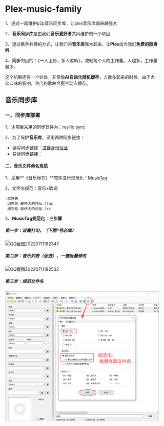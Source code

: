 # Plex-music-family
1、通过一起维护p2p音乐同步库，让plex音乐库越来越强大

2、**音乐同步库**是由我们**音乐爱好者**共同维护的一个项目

3、通过携手共建的方式，让我们的**音乐库**强大起来，让**Plex**成为我们**免费的随身听**

4、**同步**的目的：《一人上传，多人聆听》，减轻每个人的工作量。人越多，工作量越少。

这个机制还有一个妙处，非常像**AI自动化随机缓存**，人数多起来的时候，由于大众口味的影响，热门的歌曲会更主动去缓存。

## 音乐同步库

### 一、同步库部署

1、本项目采用的同步软件为：[resilio sync](https://www.resilio.com/)

2、为了保护**音乐库**，采用两种同步链接：

- 读写同步链接：<u>进群身份验证</u>
- 只读同步链接：

#### 二、音乐文件命名规范

1、采用**《音乐标签》**软件进行规范化：[MusicTag](https://github.com/Howardnm/Plex-music-family/releases/tag/basics)

2、文件名规范：音乐+歌词

```
-文件夹
 周杰伦-最伟大的作品.flac
 周杰伦-最伟大的作品.lrc
```

3、**MusicTag规范化：三步骤**

##### 第一步：设置打勾，（下图*号**必填**）

![QQ截图20220711182347](https://user-images.githubusercontent.com/55622355/178245221-ae44c705-b7e4-4d87-8922-be0198d68cab.png)


##### 第二步：音乐列表（全选），一键批量修改

![QQ截图20220711182532](https://user-images.githubusercontent.com/55622355/178245246-73c62f7b-56a6-43a4-b87a-26fcf2a8d8bb.png)


##### 第三步：规范文件名

![image-20220711182137692](https://raw.githubusercontent.com/Howardnm/PicGo-image/main/img/image-20220711182137692.png)
